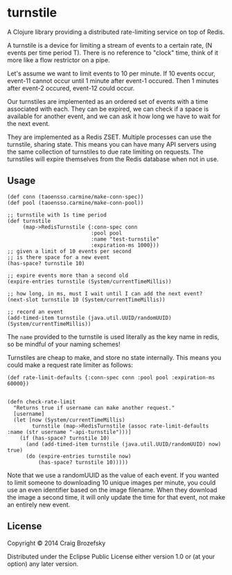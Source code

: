 # turnstile

A Clojure library providing a distributed rate-limiting service on top
of Redis.

A turnstile is a device for limiting a stream of events to a certain
rate, (N events per time period T).  There is no reference to "clock"
time, think of it more like a flow restrictor on a pipe.

Let's assume we want to limit events to 10 per minute.  If 10 events
occur, event-11 cannot occur until 1 minute after event-1 occured.
Then 1 minutes after event-2 occured, event-12 could occur.

Our turnstiles are implemented as an ordered set of events with a
time associated with each.  They can be expired, we can check if a
space is available for another event, and we can ask it how long we
have to wait for the next event.

They are implemented as a Redis ZSET.  Multiple processes can use the
turnstile, sharing state.  This means you can have many API servers
using the same collection of turnstiles to due rate limiting on
requests.  The turnstiles will expire themselves from the Redis
database when not in use.


## Usage

    (def conn (taoensso.carmine/make-conn-spec))
    (def pool (taoensso.carmine/make-conn-pool))

    ;; turnstile with 1s time period
    (def turnstile
         (map->RedisTurnstile {:conn-spec conn
                               :pool pool
                               :name "test-turnstile"
                               :expiration-ms 1000}))
    ;; given a limit of 10 events per second
    ;; is there space for a new event
    (has-space? turnstile 10)

    ;; expire events more than a second old
    (expire-entries turnstile (System/currentTimeMillis))

    ;; how long, in ms, must I wait until I can add the next event?
    (next-slot turnstile 10 (System/currentTimeMillis))

    ;; record an event
    (add-timed-item turnstile (java.util.UUID/randomUUID) (System/currentTimeMillis))


The `name` provided to the turnstile is used literally as the key name
in redis, so be mindful of your naming schemes!

Turnstiles are cheap to make, and store no state internally.  This
means you could make a request rate limiter as follows:

    (def rate-limit-defaults {:conn-spec conn :pool pool :expiration-ms 60000})


    (defn check-rate-limit
      "Returns true if username can make another request."
      [username]
      (let [now (System/currentTimeMillis)
            turnstile (map->RedisTurnstile (assoc rate-limit-defaults :name (str username "-api-turnstile")))]
        (if (has-space? turnstile 10)
          (and (add-timed-item turnstile (java.util.UUID/randomUUID) now) true)
          (do (expire-entries turnstile now)
              (has-space? turnstile 10)))))


Note that we use a randomUUID as the value of each event.  If you
wanted to limit someone to downloading 10 unique images per minute,
you could use an even identifier based on the image filename.  When
they download the image a second time, it will only update the time
for that event, not make an entirely new event.

## License

Copyright © 2014 Craig Brozefsky

Distributed under the Eclipse Public License either version 1.0 or (at
your option) any later version.
